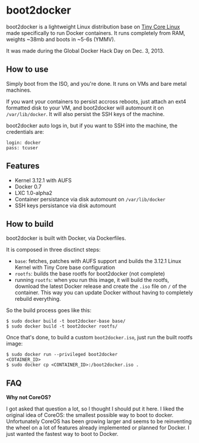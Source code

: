 boot2docker
===========

boot2docker is a lightweight Linux distribution base on [Tiny Core Linux](http://tinycorelinux.net) made specifically to run Docker containers.
It runs completely from RAM, weights ~38mb and boots in ~5-6s (YMMV).

It was made during the Global Docker Hack Day on Dec. 3, 2013.

How to use
----------
Simply boot from the ISO, and you're done. It runs on VMs and bare metal machines.

If you want your containers to persist accross reboots, just attach an ext4 formatted disk to your VM, and boot2docker will automount it on `/var/lib/docker`. It will also persist the SSH keys of the machine.

boot2docker auto logs in, but if you want to SSH into the machine, the credentials are:
```
login: docker
pass: tcuser
```

Features
--------
* Kernel 3.12.1 with AUFS
* Docker 0.7
* LXC 1.0-alpha2
* Container persistance via disk automount on `/var/lib/docker`
* SSH keys persistance via disk automount


How to build
------------

boot2docker is built with Docker, via Dockerfiles.

It is composed in three disctinct steps:
* `base`: fetches, patches with AUFS support and builds the 3.12.1 Linux Kernel with Tiny Core base configuration
* `rootfs`: builds the base rootfs for boot2docker (not complete)
* running `rootfs`: when you run this image, it will build the rootfs, download the latest Docker release and create the `.iso` file on `/` of the container. This way you can update Docker without having to completely rebuild everything.

So the build process goes like this:
```
$ sudo docker build -t boot2docker-base base/
$ sudo docker build -t boot2docker rootfs/
```

Once that's done, to build a custom `boot2docker.iso`, just run the built rootfs image:
```
$ sudo docker run --privileged boot2docker
<COTAINER_ID>
$ sudo docker cp <CONTAINER_ID>:/boot2docker.iso .
```


FAQ
----

**Why not CoreOS?**

I got asked that question a lot, so I thought I should put it here. I liked the original idea of CoreOS: the smallest possible way to boot to docker. Unfortunately CoreOS has been growing larger and seems to be reinventing the wheel on a lot of features already implemented or planned for Docker. I just wanted the fastest way to boot to Docker.
